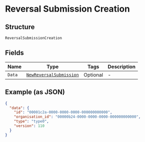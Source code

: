 
# Reversal Submission Creation

## Structure

`ReversalSubmissionCreation`

## Fields

| Name | Type | Tags | Description |
|  --- | --- | --- | --- |
| `Data` | [`NewReversalSubmission`](../../doc/models/new-reversal-submission.md) | Optional | - |

## Example (as JSON)

```json
{
  "data": {
    "id": "00001c2a-0000-0000-0000-000000000000",
    "organisation_id": "00000b24-0000-0000-0000-000000000000",
    "type": "type0",
    "version": 110
  }
}
```


